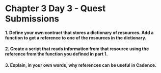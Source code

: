 # Chapter 3 Day 3 - Quest Submissions

#### 1. Define your own contract that stores a dictionary of resources. Add a function to get a reference to one of the resources in the dictionary.



#### 2. Create a script that reads information from that resource using the reference from the function you defined in part 1.



#### 3. Explain, in your own words, why references can be useful in Cadence.

